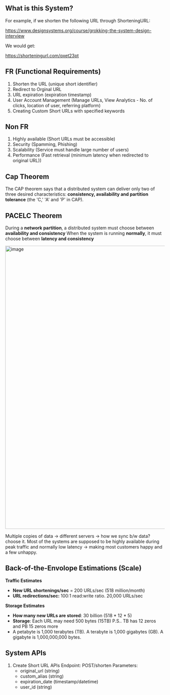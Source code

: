 ## What is this System?
For example, if we shorten the following URL through ShorteningURL:

https://www.designsystems.org/course/grokking-the-system-design-interview

We would get:

https://shorteningurl.com/qxet23pt

## FR (Functional Requirements)
1. Shorten the URL (unique short identifier)
2. Redirect to Orginal URL
3. URL expiration (expiration timestamp)
4. User Account Management (Manage URLs, View Analytics - No. of clicks, location of user, referring platform)
5. Creating Custom Short URLs with specified keywords


## Non FR
1. Highly available (Short URLs must be accessible)
2. Security (Spamming, Phishing)
3. Scalability (Service must handle large number of users)
4. Performance (Fast retrieval (minimum latency when redirected to original URL))

## Cap Theorem
The CAP theorem says that a distributed system can deliver only two of three desired characteristics: **consistency, availability and partition tolerance** (the 'C,' 'A' and 'P' in CAP).

## PACELC Theorem
During a **network partition**, a distributed system must choose between **availability and consistency** 
When the system is running **normally**, it must choose between **latency and consistency** 

<img width="891" alt="image" src="https://github.com/user-attachments/assets/02475615-9d4e-44a3-a3ac-28a6934f8131" />

Multiple copies of data -> different servers -> how we sync b/w data? choose it. Most of the systems are supposed to be highly available during peak traffic and normally low latency -> making most customers happy and a few unhappy.

## Back-of-the-Envolope Estimations (Scale)
**Traffic Estimates**
- **New URL shortenings/sec** = 200 URLs/sec (518 million/month)
- **URL redirections/sec:** 100:1 read:write ratio.  20,000 URLs/sec

**Storage Estimates**
- **How many new URLs are stored**: 30 billion (518 * 12 * 5)
- **Storage**: Each URL may need 500 bytes (15TB) P.S.. TB has 12 zeros and PB 15 zeros more
- A petabyte is 1,000 terabytes (TB). A terabyte is 1,000 gigabytes (GB). A gigabyte is 1,000,000,000 bytes.

## System APIs
1. Create Short URL APIs
   Endpoint: POST/shorten
   Parameters:
     * original_url (string)
     * custom_alias (string)
     * expiration_date (timestamp/datetime)
     * user_id (string)


